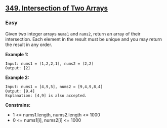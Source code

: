 ## [349. Intersection of Two Arrays](https://leetcode.com/problems/intersection-of-two-arrays/description/)

### Easy

Given two integer arrays `nums1` and `nums2`, return an array of their intersection. Each element in the result must be unique and you may return the result in any order.
 
**Example 1:**  

```
Input: nums1 = [1,2,2,1], nums2 = [2,2]
Output: [2]
```


**Example 2:**  

```
Input: nums1 = [4,9,5], nums2 = [9,4,9,8,4]
Output: [9,4]
Explanation: [4,9] is also accepted.
```


**Constrains:**  

* 1 <= nums1.length, nums2.length <= 1000
* 0 <= nums1[i], nums2[i] <= 1000